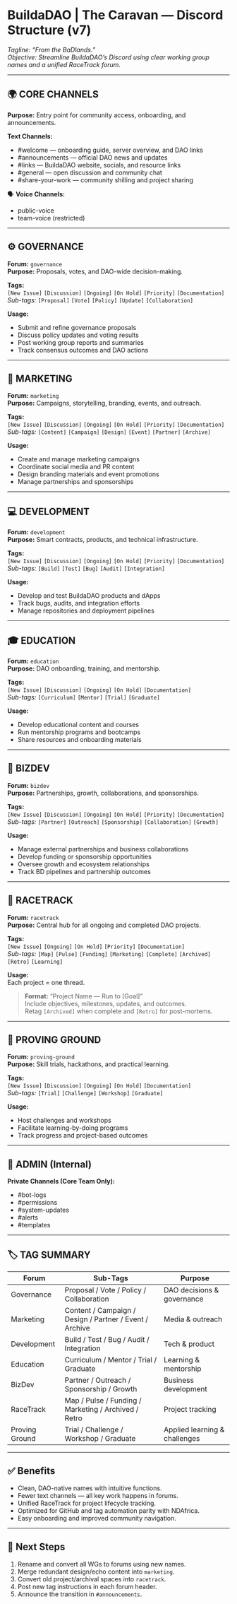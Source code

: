# BuildaDAO | The Caravan — Discord Structure (v7)
_Tagline: “From the BaDlands.”_  
_Objective: Streamline BuildaDAO’s Discord using clear working group names and a unified RaceTrack forum._

---

## 🌍 CORE CHANNELS
**Purpose:** Entry point for community access, onboarding, and announcements.

**Text Channels:**
- #welcome — onboarding guide, server overview, and DAO links  
- #announcements — official DAO news and updates  
- #links — BuildaDAO website, socials, and resource links  
- #general — open discussion and community chat  
- #share-your-work — community shilling and project sharing  

🗣️ **Voice Channels:**
- public-voice  
- team-voice (restricted)

---

## ⚙️ GOVERNANCE
**Forum:** `governance`  
**Purpose:** Proposals, votes, and DAO-wide decision-making.

**Tags:**  
`[New Issue]` `[Discussion]` `[Ongoing]` `[On Hold]` `[Priority]` `[Documentation]`  
_Sub-tags:_ `[Proposal]` `[Vote]` `[Policy]` `[Update]` `[Collaboration]`

**Usage:**  
- Submit and refine governance proposals  
- Discuss policy updates and voting results  
- Post working group reports and summaries  
- Track consensus outcomes and DAO actions  

---

## 📣 MARKETING
**Forum:** `marketing`  
**Purpose:** Campaigns, storytelling, branding, events, and outreach.

**Tags:**  
`[New Issue]` `[Discussion]` `[Ongoing]` `[On Hold]` `[Priority]` `[Documentation]`  
_Sub-tags:_ `[Content]` `[Campaign]` `[Design]` `[Event]` `[Partner]` `[Archive]`

**Usage:**  
- Create and manage marketing campaigns  
- Coordinate social media and PR content  
- Design branding materials and event promotions  
- Manage partnerships and sponsorships  

---

## 💻 DEVELOPMENT
**Forum:** `development`  
**Purpose:** Smart contracts, products, and technical infrastructure.

**Tags:**  
`[New Issue]` `[Discussion]` `[Ongoing]` `[On Hold]` `[Priority]` `[Documentation]`  
_Sub-tags:_ `[Build]` `[Test]` `[Bug]` `[Audit]` `[Integration]`

**Usage:**  
- Develop and test BuildaDAO products and dApps  
- Track bugs, audits, and integration efforts  
- Manage repositories and deployment pipelines  

---

## 🎓 EDUCATION
**Forum:** `education`  
**Purpose:** DAO onboarding, training, and mentorship.

**Tags:**  
`[New Issue]` `[Discussion]` `[Ongoing]` `[On Hold]` `[Documentation]`  
_Sub-tags:_ `[Curriculum]` `[Mentor]` `[Trial]` `[Graduate]`

**Usage:**  
- Develop educational content and courses  
- Run mentorship programs and bootcamps  
- Share resources and onboarding materials  

---

## 💼 BIZDEV
**Forum:** `bizdev`  
**Purpose:** Partnerships, growth, collaborations, and sponsorships.

**Tags:**  
`[New Issue]` `[Discussion]` `[Ongoing]` `[On Hold]` `[Priority]` `[Documentation]`  
_Sub-tags:_ `[Partner]` `[Outreach]` `[Sponsorship]` `[Collaboration]` `[Growth]`

**Usage:**  
- Manage external partnerships and business collaborations  
- Develop funding or sponsorship opportunities  
- Oversee growth and ecosystem relationships  
- Track BD pipelines and partnership outcomes  

---

## 🏁 RACETRACK
**Forum:** `racetrack`  
**Purpose:** Central hub for all ongoing and completed DAO projects.

**Tags:**  
`[New Issue]` `[Ongoing]` `[On Hold]` `[Priority]` `[Documentation]`  
_Sub-tags:_ `[Map]` `[Pulse]` `[Funding]` `[Marketing]` `[Complete]` `[Archived]` `[Retro]` `[Learning]`

**Usage:**  
Each project = one thread.  
> **Format:** “Project Name — Run to [Goal]”  
> Include objectives, milestones, updates, and outcomes.  
> Retag `[Archived]` when complete and `[Retro]` for post-mortems.

---

## 🧗 PROVING GROUND
**Forum:** `proving-ground`  
**Purpose:** Skill trials, hackathons, and practical learning.

**Tags:**  
`[New Issue]` `[Discussion]` `[Ongoing]` `[On Hold]` `[Documentation]`  
_Sub-tags:_ `[Trial]` `[Challenge]` `[Workshop]` `[Graduate]`

**Usage:**  
- Host challenges and workshops  
- Facilitate learning-by-doing programs  
- Track progress and project-based outcomes  

---

## 🧱 ADMIN (Internal)
**Private Channels (Core Team Only):**
- #bot-logs  
- #permissions  
- #system-updates  
- #alerts  
- #templates  

---

## 🏷️ TAG SUMMARY
| Forum | Sub-Tags | Purpose |
|--------|-----------|----------|
| Governance | Proposal / Vote / Policy / Collaboration | DAO decisions & governance |
| Marketing | Content / Campaign / Design / Partner / Event / Archive | Media & outreach |
| Development | Build / Test / Bug / Audit / Integration | Tech & product |
| Education | Curriculum / Mentor / Trial / Graduate | Learning & mentorship |
| BizDev | Partner / Outreach / Sponsorship / Growth | Business development |
| RaceTrack | Map / Pulse / Funding / Marketing / Archived / Retro | Project tracking |
| Proving Ground | Trial / Challenge / Workshop / Graduate | Applied learning & challenges |

---

## ✅ Benefits
- Clean, DAO-native names with intuitive functions.  
- Fewer text channels — all key work happens in forums.  
- Unified RaceTrack for project lifecycle tracking.  
- Optimized for GitHub and tag automation parity with NDAfrica.  
- Easy onboarding and improved community navigation.

---

## 📌 Next Steps
1. Rename and convert all WGs to forums using new names.  
2. Merge redundant design/echo content into `marketing`.  
3. Convert old project/archival spaces into `racetrack`.  
4. Post new tag instructions in each forum header.  
5. Announce the transition in `#announcements`.
